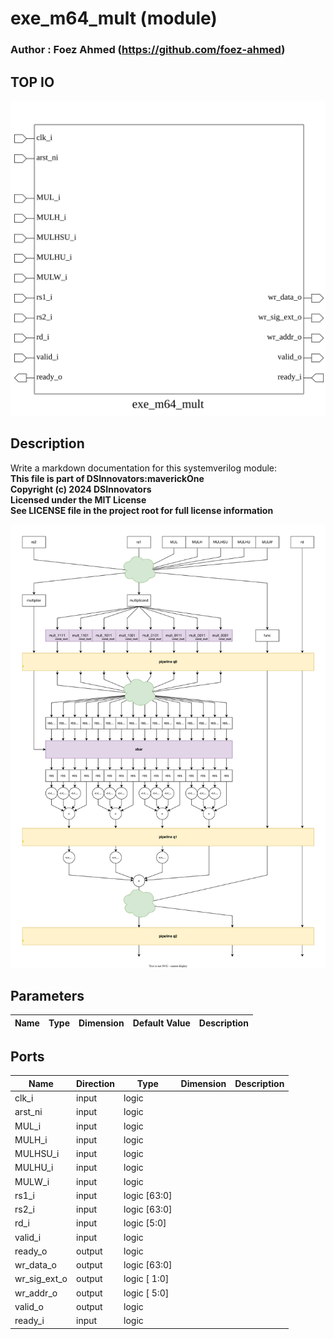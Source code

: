 # exe_m64_mult (module)

### Author : Foez Ahmed (https://github.com/foez-ahmed)

## TOP IO
<img src="./exe_m64_mult_top.svg">

## Description

Write a markdown documentation for this systemverilog module:
<br>**This file is part of DSInnovators:maverickOne**
<br>**Copyright (c) 2024 DSInnovators**
<br>**Licensed under the MIT License**
<br>**See LICENSE file in the project root for full license information**

<img src="./exe_m64_mult_des.svg">

## Parameters
|Name|Type|Dimension|Default Value|Description|
|-|-|-|-|-|

## Ports
|Name|Direction|Type|Dimension|Description|
|-|-|-|-|-|
|clk_i|input|logic|||
|arst_ni|input|logic|||
|MUL_i|input|logic|||
|MULH_i|input|logic|||
|MULHSU_i|input|logic|||
|MULHU_i|input|logic|||
|MULW_i|input|logic|||
|rs1_i|input|logic [63:0]|||
|rs2_i|input|logic [63:0]|||
|rd_i|input|logic [5:0]|||
|valid_i|input|logic|||
|ready_o|output|logic|||
|wr_data_o|output|logic [63:0]|||
|wr_sig_ext_o|output|logic [ 1:0]|||
|wr_addr_o|output|logic [ 5:0]|||
|valid_o|output|logic|||
|ready_i|input|logic|||
